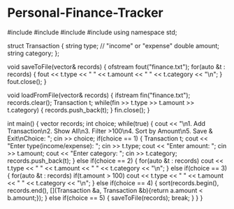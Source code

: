# Personal-Finance-Tracker
#include <iostream>
#include <fstream>
#include <vector>
#include <algorithm>
using namespace std;

struct Transaction {
    string type;   // "income" or "expense"
    double amount;
    string category;
};

void saveToFile(vector<Transaction>& records) {
    ofstream fout("finance.txt");
    for(auto &t : records) {
        fout << t.type << " " << t.amount << " " << t.category << "\n";
    }
    fout.close();
}

void loadFromFile(vector<Transaction>& records) {
    ifstream fin("finance.txt");
    records.clear();
    Transaction t;
    while(fin >> t.type >> t.amount >> t.category) {
        records.push_back(t);
    }
    fin.close();
}

int main() {
    vector<Transaction> records;
    int choice;
    while(true) {
        cout << "\n1. Add Transaction\n2. Show All\n3. Filter >100\n4. Sort by Amount\n5. Save & Exit\nChoice: ";
        cin >> choice;
        if(choice == 1) {
            Transaction t;
            cout << "Enter type(income/expense): "; cin >> t.type;
            cout << "Enter amount: "; cin >> t.amount;
            cout << "Enter category: "; cin >> t.category;
            records.push_back(t);
        } else if(choice == 2) {
            for(auto &t : records) cout << t.type << " " << t.amount << " " << t.category << "\n";
        } else if(choice == 3) {
            for(auto &t : records) if(t.amount > 100) cout << t.type << " " << t.amount << " " << t.category << "\n";
        } else if(choice == 4) {
            sort(records.begin(), records.end(), [](Transaction &a, Transaction &b){return a.amount < b.amount;});
        } else if(choice == 5) {
            saveToFile(records);
            break;
        }
    }
}
